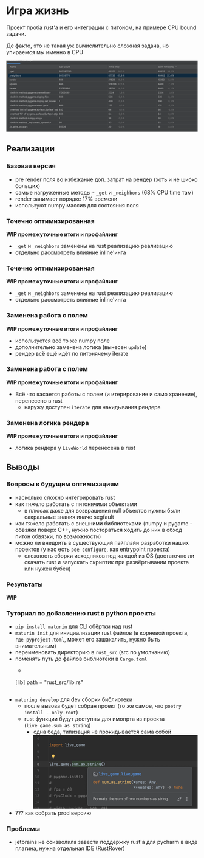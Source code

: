 # Игра жизнь

Проект проба rust'а и его интеграции с питоном, на примере CPU bound задачи.

Де факто, это не такая уж вычислительно сложная задача, но упираемся мы именно в CPU

![Профайлинг pure python версии](./pure%20python%20profile.png)

## Реализации

### Базовая версия

- pre render поля во избежание доп. затрат на рендер (хоть и не шибко больших)
- самые нагруженные методы - `_get` и `_neighbors` (68% CPU time там)
- render занимает порядке 17% времени
- используют numpy массив для состояния поля

### Точечно оптимизированная

**WIP промежуточные итоги и профайлинг**

- `_get` и `_neighbors` заменены на rust реализацию реализацию
- отдельно рассмотреть влияние inline'инга

### Точечно оптимизированная

**WIP промежуточные итоги и профайлинг**

- `_get` и `_neighbors` заменены на rust реализацию реализацию
- отдельно рассмотреть влияние inline'инга

### Заменена работа с полем

**WIP промежуточные итоги и профайлинг**

- используется всё то же numpy поле
- дополнительно заменена логика (вынесен `update`)
- рендер всё ещё идёт по питонячему iterate

### Заменена работа с полем

**WIP промежуточные итоги и профайлинг**

- Всё что касается работы с полем (и итерирование и само хранение), перенесено в rust
    - наружу доступен `iterate` для накидывания рендера

### Заменена логика рендера

**WIP промежуточные итоги и профайлинг**

- логика рендера у `LiveWorld` перенесена в rust

## Выводы

### Вопросы к будущим оптимизациям

- насколько сложно интегрировать rust
- как тяжело работать с питонячими объектами
    - в плюсах даже для возвращения null объектов нужны были сакральные знания иначе segfault
- как тяжело работать с внешними библиотеками (numpy и pygame - обвзяки поверх C++, нужно постораться ходить до них в
  обход питон обвязки, по возможности)
- можно ли внедрить в существующий пайплайн разработки наших проектов (у нас есть `poe configure`, как entrypoint
  проекта)
    - сложность сборки исходников под каждой из OS (достаточно ли скачать rust и запускать скриптик при развёртывании
      проекта или нужен бубен)

### Результаты

**WIP**

### Туториал по добавлению rust в python проекты

- `pip install maturin` для CLI обёртки над rust
- `maturin init` для инициализации rust файлов (в корневой проекта, `где pyproject.toml`, может его зашакалить, нужно
  быть внимательным)
- переименовать директорию в `rust_src` (src по умолчанию)
- поменять путь до файлов библиотеки в `Cargo.toml`
    - ```toml
    [lib]
    path = "rust_src/lib.rs"
    ```
- `maturing develop` для dev сборки библиотеки
    - после вызова будет собран проект (то же самое, что `poetry install --only-root`)
    - rust функции будут доступны для имопрта из проекта (`live_game.sum_as_string`)
        - одна беда, типизация не прокидывается сама
          собой ![пример вызова доступного после сборки](docs/build_rust_lib_import_example.png)
- ??? как собрать prod версию

### Проблемы

- jetbrains не соизволила завести поддержку rust'а для pycharm в виде плагина, нужна отдельная IDE (RustRover)
